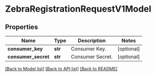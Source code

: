 # ZebraRegistrationRequestV1Model

## Properties
Name | Type | Description | Notes
------------ | ------------- | ------------- | -------------
**consumer_key** | **str** | Consumer Key. | [optional] 
**consumer_secret** | **str** | Consumer Secret. | [optional] 

[[Back to Model list]](../README.md#documentation-for-models) [[Back to API list]](../README.md#documentation-for-api-endpoints) [[Back to README]](../README.md)


